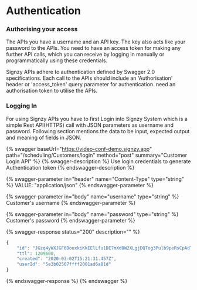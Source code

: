 # Authentication

### Authorising your access

The APIs you have a username and an API key. The key also acts like your password to the APIs. You need to have an access token for making any further API calls, which you can receive by logging in manually or programmatically using these credentials.

Signzy APIs adhere to authentication defined by Swagger 2.0 specifications. Each call to the APIs should include an 'Authorisation' header or 'access\_token' query parameter for authentication. need an authorisation token to utilise the APIs.&#x20;

### Logging In

For using Signzy APIs you have to first Login into Signzy System which is a simple Rest API(HTTPS) call with JSON parameters as username and password. Following section mentions the data to be input, expected output and meaning of fields in JSON.

{% swagger baseUrl="https://video-conf-demo.signzy.app" path="/scheduling/Customers/login" method="post" summary="Customer Login API" %}
{% swagger-description %}
Use login credentials to generate Authentication token
{% endswagger-description %}

{% swagger-parameter in="header" name="Content-Type" type="string" %}
VALUE: "application/json"
{% endswagger-parameter %}

{% swagger-parameter in="body" name="username" type="string" %}
Customer's username
{% endswagger-parameter %}

{% swagger-parameter in="body" name="password" type="string" %}
Customer's password
{% endswagger-parameter %}

{% swagger-response status="200" description="" %}
```javascript
{
    "id": "JGzq4yWXJGF6DouxkiKkEElLfu1DE7mXdOW2XLgjDQTog3Pulb9peRsCpAdT2i8S",
    "ttl": 1209600,
    "created": "2020-03-02T15:21:31.457Z",
    "userId": "5e3b02507ffff2001ad6a81d"
}
```
{% endswagger-response %}
{% endswagger %}
